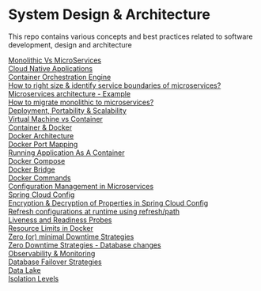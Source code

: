 # System Design & Architecture
This repo contains various concepts and best practices related to software development, design and architecture

[Monolithic Vs MicroServices](https://github.com/pavanuppuluri/software-design-architecture-concepts/blob/master/monolithic_vs_microservices.md)
<br>
[Cloud Native Applications](https://github.com/pavanuppuluri/software-design-architecture-concepts/blob/master/cloud_native.md)
<br>
[Container Orchestration Engine](https://github.com/pavanuppuluri/software-design-architecture-concepts/blob/master/coe.md)
<br>
[How to right size & identify service boundaries of microservices?](https://github.com/pavanuppuluri/system-design-and-architecture-best-practices/blob/master/microservice_size.md)
<br>
[Microservices architecture - Example](https://github.com/pavanuppuluri/software-design-architecture-concepts/blob/master/sample%20micro%20service%20architecture.md)
<br>
[How to migrate monolithic to microservices?](https://github.com/pavanuppuluri/software-design-architecture-concepts/blob/master/monolithic_to_ms.md)
<br>
[Deployment, Portability & Scalability](https://github.com/pavanuppuluri/software-design-architecture-concepts/blob/master/deployment_portablity_scalability.md)
<br>
[Virtual Machine vs Container](https://github.com/pavanuppuluri/software-design-architecture-concepts/blob/master/container_vs_vm.md)
<br>
[Container & Docker](https://github.com/pavanuppuluri/software-design-architecture-concepts/blob/master/container_and_docker.md)
<br>
[Docker Architecture](https://github.com/pavanuppuluri/software-design-architecture-concepts/blob/master/docker_architecture.md)
<br>
[Docker Port Mapping](https://github.com/pavanuppuluri/software-design-architecture-concepts/blob/master/docker-port-mapping.md)
<br>
[Running Application As A Container](https://github.com/pavanuppuluri/software-design-architecture-concepts/blob/master/running%20app%20as%20a%20container.md)
<br>
[Docker Compose](https://github.com/pavanuppuluri/software-design-architecture-concepts/blob/master/docker_compose.md)
<br>
[Docker Bridge](https://github.com/pavanuppuluri/software-design-architecture-concepts/blob/master/docker_bridge.md)
<br>
[Docker Commands](https://github.com/pavanuppuluri/software-design-architecture-concepts/blob/master/docker_commands.md)
<br>
[Configuration Management in Microservices](https://github.com/pavanuppuluri/software-design-architecture-concepts/blob/master/config_mgt.md)
<br>
[Spring Cloud Config](https://github.com/pavanuppuluri/software-design-architecture-concepts/blob/master/spring_cloud_config.md)
<br>
[Encryption & Decryption of Properties in Spring Cloud Config](https://github.com/pavanuppuluri/software-design-architecture-concepts/blob/master/spring_cloud_config_ed.md)
<br>
[Refresh configurations at runtime using refresh/path](https://github.com/pavanuppuluri/software-design-architecture-concepts/blob/master/refresh_config.md)
<br>
[Liveness and Readiness Probes](https://github.com/pavanuppuluri/software-design-architecture-concepts/blob/master/liveness_readiness_probes.md)
<br>
[Resource Limits in Docker](https://github.com/pavanuppuluri/software-design-architecture-concepts/blob/master/docker-resource-limits.md)
<br>
[Zero (or) minimal Downtime Strategies](https://github.com/pavanuppuluri/Zero-or-minimal-downtime-strategies)
<br>
[Zero Downtime Strategies - Database changes](https://github.com/pavanuppuluri/software-design-architecture-concepts/blob/master/zero-downtime-db.md)
<br>
[Observability & Monitoring](https://github.com/pavanuppuluri/Observability-and-Monitoring-of-Microservices)
<br>
[Database Failover Strategies](https://github.com/pavanuppuluri/system-design-and-architecture-best-practices/blob/master/database_fail_over.md)
<br>
[Data Lake](https://github.com/pavanuppuluri/system-design-and-architecture-best-practices/blob/master/Data%20Lake.md)
<br>
[Isolation Levels](https://github.com/pavanuppuluri/System_Design_And_Architecture/blob/master/Isolation%20Levels.md)





